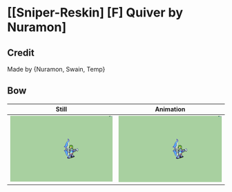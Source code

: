 # [\[Sniper-Reskin\] \[F\] Quiver by Nuramon]

## Credit

Made by {Nuramon, Swain, Temp}
	
## Bow

| Still | Animation |
| :---: | :-------: |
| ![Bow still](./Bow_000.png) | ![Bow animation](./Bow.gif) |

